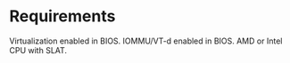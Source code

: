 # Requirements

Virtualization enabled in BIOS.
IOMMU/VT-d enabled in BIOS.
AMD or Intel CPU with SLAT.
